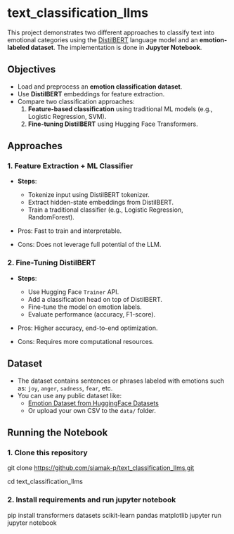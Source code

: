 # text_classification_llms

This project demonstrates two different approaches to classify text into emotional categories using the [DistilBERT](https://huggingface.co/distilbert-base-uncased) language model and an **emotion-labeled dataset**. The implementation is done in **Jupyter Notebook**.



##  Objectives

- Load and preprocess an **emotion classification dataset**.
- Use **DistilBERT** embeddings for feature extraction.
- Compare two classification approaches:
  1. **Feature-based classification** using traditional ML models (e.g., Logistic Regression, SVM).
  2. **Fine-tuning DistilBERT** using Hugging Face Transformers.



## Approaches

### 1. Feature Extraction + ML Classifier
- **Steps**:
  - Tokenize input using DistilBERT tokenizer.
  - Extract hidden-state embeddings from DistilBERT.
  - Train a traditional classifier (e.g., Logistic Regression, RandomForest).

- Pros: Fast to train and interpretable.
- Cons: Does not leverage full potential of the LLM.


### 2. Fine-Tuning DistilBERT
- **Steps**:
  - Use Hugging Face `Trainer` API.
  - Add a classification head on top of DistilBERT.
  - Fine-tune the model on emotion labels.
  - Evaluate performance (accuracy, F1-score).

- Pros: Higher accuracy, end-to-end optimization.
- Cons: Requires more computational resources.



## Dataset

- The dataset contains sentences or phrases labeled with emotions such as: `joy`, `anger`, `sadness`, `fear`, etc.
- You can use any public dataset like:
  - [Emotion Dataset from HuggingFace Datasets](https://huggingface.co/datasets/dair-ai/emotion)
  - Or upload your own CSV to the `data/` folder.



## Running the Notebook

### 1. Clone this repository

git clone https://github.com/siamak-p/text_classification_llms.git

cd text_classification_llms

### 2. Install requirements and run jupyter notebook

pip install transformers datasets scikit-learn pandas matplotlib jupyter
run jupyter notebook


